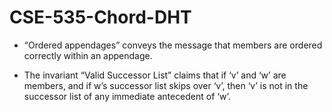 CSE-535-Chord-DHT
=================



- “Ordered appendages” conveys the message that members are ordered correctly within an appendage.

- The invariant “Valid Successor List” claims that if ‘v’ and ‘w’ are members, and if w’s successor 
list skips over ‘v’, then ‘v’ is not in the successor list of any immediate antecedent of ‘w’. 

